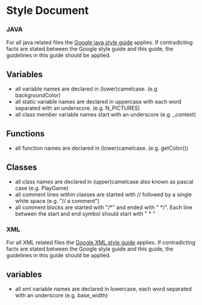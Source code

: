 Style Document
=================

### JAVA

For all java related files the [Google java style guide](https://google-styleguide.googlecode.com/svn/trunk/javaguide.html)
applies. If contradicting facts are stated between the Google style guide and this guide, the guidelines in
this guide should be applied.

## Variables
- all variable names are declared in (lower)camelcase. (e.g backgroundColor)
- all static variable names are declared in uppercase with each word separated with an underscore. (e.g. N_PICTURES)
- all class member variable names start with an underscore (e.g. _context)

## Functions
- all function names are declared in (lower)camelcase. (e.g. getColor())

## Classes
- all class names are declared in (upper)camelcase also known as pascal case (e.g. PlayGame)
- all comment lines within classes are started with // followed by a single white space (e.g. "// a comment")
- all comment blocks are started with "/*" and ended with " */". Each line between the start and end
symbol should start with " * "
 
### XML

For all XML related files the [Google XML style guide](https://google-styleguide.googlecode.com/svn/trunk/xmlstyle.html)
applies. If contradicting facts are stated between the Google style guide and this guide, the guidelines in
this guide should be applied.

## variables

- all xml variable names are declared in lowercase, each word separated with an underscore (e.g. base_width)
